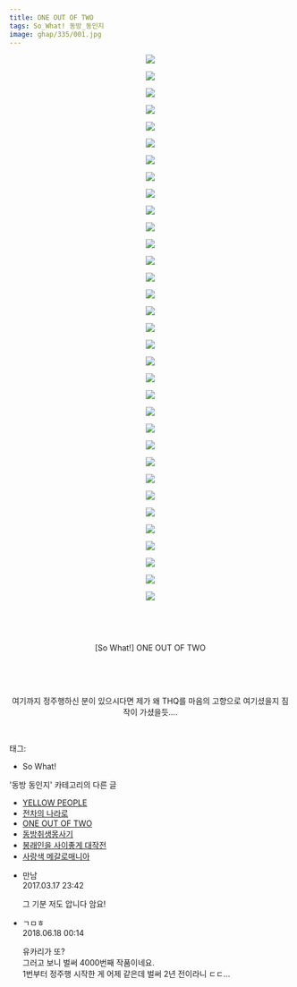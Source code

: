 ```yaml
---
title: ONE OUT OF TWO
tags: So_What! 동방_동인지
image: ghap/335/001.jpg
---
```

<div class="article">
<p style="text-align: center; clear: none; float: none;"><img src="{{ site.nasurl }}/ghap/335/001.jpg"/></p>
<p style="text-align: center; clear: none; float: none;"><img src="{{ site.nasurl }}/ghap/335/002.jpg"/></p>
<p style="text-align: center; clear: none; float: none;"><img src="{{ site.nasurl }}/ghap/335/003.jpg"/></p>
<p style="text-align: center; clear: none; float: none;"><img src="{{ site.nasurl }}/ghap/335/004.jpg"/></p>
<p style="text-align: center; clear: none; float: none;"><img src="{{ site.nasurl }}/ghap/335/005.jpg"/></p>
<p style="text-align: center; clear: none; float: none;"><img src="{{ site.nasurl }}/ghap/335/006.jpg"/></p>
<p style="text-align: center; clear: none; float: none;"><img src="{{ site.nasurl }}/ghap/335/007.jpg"/></p>
<p style="text-align: center; clear: none; float: none;"><img src="{{ site.nasurl }}/ghap/335/008.jpg"/></p>
<p style="text-align: center; clear: none; float: none;"><img src="{{ site.nasurl }}/ghap/335/009.jpg"/></p>
<p style="text-align: center; clear: none; float: none;"><img src="{{ site.nasurl }}/ghap/335/010.jpg"/></p>
<p style="text-align: center; clear: none; float: none;"><img src="{{ site.nasurl }}/ghap/335/011.jpg"/></p>
<p style="text-align: center; clear: none; float: none;"><img src="{{ site.nasurl }}/ghap/335/012.jpg"/></p>
<p style="text-align: center; clear: none; float: none;"><img src="{{ site.nasurl }}/ghap/335/013.jpg"/></p>
<p style="text-align: center; clear: none; float: none;"><img src="{{ site.nasurl }}/ghap/335/014.jpg"/></p>
<p style="text-align: center; clear: none; float: none;"><img src="{{ site.nasurl }}/ghap/335/015.jpg"/></p>
<p style="text-align: center; clear: none; float: none;"><img src="{{ site.nasurl }}/ghap/335/016.jpg"/></p>
<p style="text-align: center; clear: none; float: none;"><img src="{{ site.nasurl }}/ghap/335/017.jpg"/></p>
<p style="text-align: center; clear: none; float: none;"><img src="{{ site.nasurl }}/ghap/335/018.jpg"/></p>
<p style="text-align: center; clear: none; float: none;"><img src="{{ site.nasurl }}/ghap/335/019.jpg"/></p>
<p style="text-align: center; clear: none; float: none;"><img src="{{ site.nasurl }}/ghap/335/020.jpg"/></p>
<p style="text-align: center; clear: none; float: none;"><img src="{{ site.nasurl }}/ghap/335/021.jpg"/></p>
<p style="text-align: center; clear: none; float: none;"><img src="{{ site.nasurl }}/ghap/335/022.jpg"/></p>
<p style="text-align: center; clear: none; float: none;"><img src="{{ site.nasurl }}/ghap/335/023.jpg"/></p>
<p style="text-align: center; clear: none; float: none;"><img src="{{ site.nasurl }}/ghap/335/024.jpg"/></p>
<p style="text-align: center; clear: none; float: none;"><img src="{{ site.nasurl }}/ghap/335/025.jpg"/></p>
<p style="text-align: center; clear: none; float: none;"><img src="{{ site.nasurl }}/ghap/335/026.jpg"/></p>
<p style="text-align: center; clear: none; float: none;"><img src="{{ site.nasurl }}/ghap/335/027.jpg"/></p>
<p style="text-align: center; clear: none; float: none;"><img src="{{ site.nasurl }}/ghap/335/028.jpg"/></p>
<p style="text-align: center; clear: none; float: none;"><img src="{{ site.nasurl }}/ghap/335/029.jpg"/></p>
<p style="text-align: center; clear: none; float: none;"><img src="{{ site.nasurl }}/ghap/335/030.jpg"/></p>
<p style="text-align: center; clear: none; float: none;"><img src="{{ site.nasurl }}/ghap/335/031.jpg"/></p>
<p style="text-align: center; clear: none; float: none;"><img src="{{ site.nasurl }}/ghap/335/032.jpg"/></p>
<p style="text-align: center; clear: none; float: none;"><img src="{{ site.nasurl }}/ghap/335/033.jpg"/></p>
<p style="text-align: center; clear: none; float: none;"><br/></p>
<p style="text-align: center; clear: none; float: none;"><br/></p>
<p style="text-align: center; clear: none; float: none;">[So What!] ONE OUT OF TWO</p>
<p style="text-align: center; clear: none; float: none;"><br/></p>
<p style="text-align: center; clear: none; float: none;"><br/></p>
<p style="text-align: center; clear: none; float: none;">여기까지 정주행하신 분이 있으시다면 제가 왜 THQ를 마음의 고향으로 여기셨을지 짐작이 가셨을듯....</p>
<p><br/></p>
</div><div class="tagTrail">
<p>태그: </p>
<ul>
<li>So What!</li>
</ul>
</div><div class="another">
<p>'동방 동인지' 카테고리의 다른 글</p>
<ul>
<li><a href="/2016-06-20-ghap_337">YELLOW PEOPLE</a></li>
<li><a href="/2016-06-20-ghap_336">전차의 나라로</a></li>
<li><a href="/2016-06-20-ghap_335">ONE OUT OF TWO</a></li>
<li><a href="/2016-06-20-ghap_334">동방취생몽사기</a></li>
<li><a href="/2016-06-20-ghap_332">봉래인을 사이좋게 대작전</a></li>
<li><a href="/2016-06-20-ghap_331">사랑색 메갈로매니아</a></li>
</ul>
</div><div class="cb_module cb_fluid">
<div class="cb_wrt cb_profile">
<div class="comment">
<ul>
<li class="cb_thumb_off" id="comment14942100">
<div class="cb_comment_area">
<div class="cb_info_area">
<div class="cb_section">
<span class="cb_nick_name">만남</span>
</div>
<div class="cb_section">
<span class="cb_date">2017.03.17 23:42 </span>
</div>
</div>
<div class="cb_dsc_comment">
<p class="cb_dsc">
											그 기분 저도 압니다 암요!
										</p>
</div>
</div></li>
<li class="cb_thumb_off" id="comment15271992">
<div class="cb_comment_area">
<div class="cb_info_area">
<div class="cb_section">
<span class="cb_nick_name">ㄱㅁㅎ</span>
</div>
<div class="cb_section">
<span class="cb_date">2018.06.18 00:14 </span>
</div>
</div>
<div class="cb_dsc_comment">
<p class="cb_dsc">
											유카리가 또?<br/>
그러고 보니 벌써 4000번째 작품이네요.<br/>
1번부터 정주행 시작한 게 어제 같은데 벌써 2년 전이라니 ㄷㄷ...
										</p>
</div>
</div></li>
</ul>
</div>
</div><!-- commentList close -->
</div>
